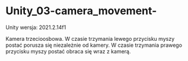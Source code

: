 # Unity_03-camera_movement-
Unity wersja: 2021.2.14f1

Kamera trzecioosbowa. 
W czasie trzymania lewego przycisku myszy postać porusza się niezależnie od kamery.
W czasie trzymania prawego przycisku myszy postać obraca się wraz z kamerą.
